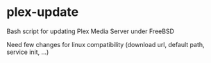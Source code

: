# plex-update

Bash script for updating Plex Media Server under FreeBSD

Need few changes for linux compatibility (download url, default path, service init, ...)
